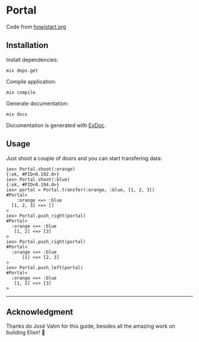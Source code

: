 # Portal

Code from [howistart.org](https://howistart.org/posts/elixir/)

## Installation

Install dependencies:

```mix deps.get```

Compile application:

```mix compile```

Generate documentation:

```mix docs```

Documentation is generated with [ExDoc](https://github.com/elixir-lang/ex_doc).

## Usage

Just shoot a couple of doors and you can start transfering data:

```iex
iex> Portal.shoot(:orange)
{:ok, #PID<0.192.0>}
iex> Portal.shoot(:blue)
{:ok, #PID<0.194.0>}
iex> portal = Portal.transfer(:orange, :blue, [1, 2, 3])
#Portal<
    :orange <=> :blue
  [1, 2, 3] <=> []
>
iex> Portal.push_right(portal)
#Portal<
  :orange <=> :blue
   [1, 2] <=> [3]
>
iex> Portal.push_right(portal)
#Portal<
  :orange <=> :blue
      [1] <=> [2, 3]
>
iex> Portal.push_left(portal) 
#Portal<
  :orange <=> :blue
   [1, 2] <=> [3]
>
```

---

## Acknowledgment

Thanks do José Valim for this guide, besides all the amazing work on building Elixir! 💜
